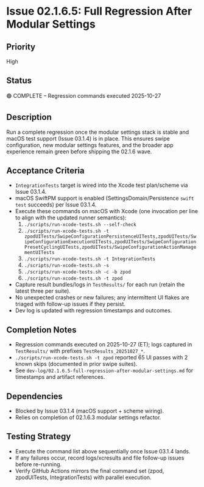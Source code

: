 # Issue 02.1.6.5: Full Regression After Modular Settings

## Priority
High

## Status
🟢 COMPLETE – Regression commands executed 2025-10-27

## Description
Run a complete regression once the modular settings stack is stable and macOS test support (Issue 03.1.4) is in place. This ensures swipe configuration, new modular settings features, and the broader app experience remain green before shipping the 02.1.6 wave.

## Acceptance Criteria
- `IntegrationTests` target is wired into the Xcode test plan/scheme via Issue 03.1.4.
- macOS SwiftPM support is enabled (SettingsDomain/Persistence `swift test` succeeds) per Issue 03.1.4.
- Execute these commands on macOS with Xcode (one invocation per line to align with the updated runner semantics):
  1. `./scripts/run-xcode-tests.sh --self-check`
  2. `./scripts/run-xcode-tests.sh -t zpodUITests/SwipeConfigurationPersistenceUITests,zpodUITests/SwipeConfigurationExecutionUITests,zpodUITests/SwipeConfigurationPresetCyclingUITests,zpodUITests/SwipeConfigurationActionManagementUITests`
  3. `./scripts/run-xcode-tests.sh -t IntegrationTests`
  4. `./scripts/run-xcode-tests.sh -s`
  5. `./scripts/run-xcode-tests.sh -c -b zpod`
  6. `./scripts/run-xcode-tests.sh -t zpod`
- Capture result bundles/logs in `TestResults/` for each run (retain the latest three per suite).
- No unexpected crashes or new failures; any intermittent UI flakes are triaged with follow-up issues if they persist.
- Dev log is updated with regression timestamps and outcomes.

## Completion Notes
- Regression commands executed on 2025-10-27 (ET); logs captured in `TestResults/` with prefixes `TestResults_20251027_*`.
- `./scripts/run-xcode-tests.sh -t zpod` reported 65 UI passes with 2 known skips (documented in prior swipe suites).
- See `dev-log/02.1.6.5-full-regression-after-modular-settings.md` for timestamps and artifact references.

## Dependencies
- Blocked by Issue 03.1.4 (macOS support + scheme wiring).
- Relies on completion of 02.1.6.3 modular settings refactor.

## Testing Strategy
- Execute the command list above sequentially once Issue 03.1.4 lands.
- If any failures occur, record logs/xcresults and file follow-up issues before re-running.
- Verify GitHub Actions mirrors the final command set (zpod, zpodUITests, IntegrationTests) with parallel execution.
